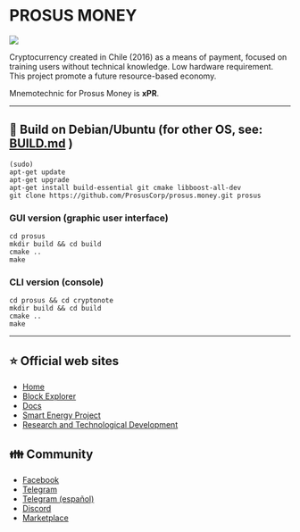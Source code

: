 
# PROSUS MONEY

<img src="http://prosus.money/wp-content/uploads/2018/03/Prosus-header.jpg">

Cryptocurrency created in Chile (2016) as a means of payment, focused on training users without technical knowledge. Low hardware requirement. This project promote a future resource-based economy.

Mnemotechnic for Prosus Money is **xPR**.

----

## 💾 Build on Debian/Ubuntu (for other OS, see: [BUILD.md](BUILD.md) )
```
(sudo)
apt-get update
apt-get upgrade
apt-get install build-essential git cmake libboost-all-dev
git clone https://github.com/ProsusCorp/prosus.money.git prosus
```

### GUI version (graphic user interface)
```
cd prosus
mkdir build && cd build
cmake ..
make
```

### CLI version (console)
```
cd prosus && cd cryptonote
mkdir build && cd build
cmake ..
make
```


----
## :star: Official web sites
* [Home](http://prosus.money)
* [Block Explorer](http://explorer.prosus.money)
* [Docs](http://wiki.prosus.money)
* [Smart Energy Project](http://prosus.energy)
* [Research and Technological Development](http://prosuscorp.com)

## :family: Community
* [Facebook](https://www.facebook.com/groups/prosus.money)
* [Telegram](https://t.me/prosus_money)
* [Telegram (español)](https://t.me/prosus)
* [Discord](https://discord.com/channels/395402947971776515/713085376209616907)
* [Marketplace](https://prosus.dinova.cl)
